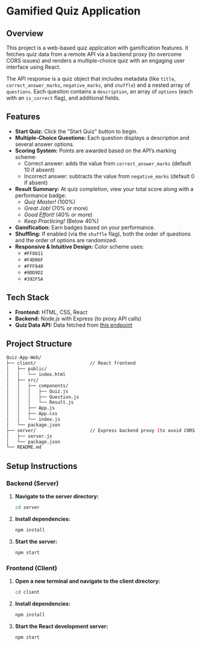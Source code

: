# Gamified Quiz Application

## Overview

This project is a web-based quiz application with gamification features. It fetches quiz data from a remote API via a backend proxy (to overcome CORS issues) and renders a multiple-choice quiz with an engaging user interface using React.

The API response is a quiz object that includes metadata (like `title`, `correct_answer_marks`, `negative_marks`, and `shuffle`) and a nested array of `questions`. Each question contains a `description`, an array of `options` (each with an `is_correct` flag), and additional fields.

## Features

- **Start Quiz:** Click the "Start Quiz" button to begin.
- **Multiple-Choice Questions:** Each question displays a description and several answer options.
- **Scoring System:** Points are awarded based on the API’s marking scheme:
  - Correct answer: adds the value from `correct_answer_marks` (default 10 if absent)
  - Incorrect answer: subtracts the value from `negative_marks` (default 0 if absent)
- **Result Summary:** At quiz completion, view your total score along with a performance badge:
  - *Quiz Master!* (100%)
  - *Great Job!* (70% or more)
  - *Good Effort!* (40% or more)
  - *Keep Practicing!* (Below 40%)
- **Gamification:** Earn badges based on your performance.
- **Shuffling:** If enabled (via the `shuffle` flag), both the order of questions and the order of options are randomized.
- **Responsive & Intuitive Design:** Color scheme uses:
  - `#FF8811`
  - `#F4D06F`
  - `#FFF840`
  - `#9DD9D2`
  - `#392F5A`

## Tech Stack

- **Frontend:** HTML, CSS, React
- **Backend:** Node.js with Express (to proxy API calls)
- **Quiz Data API:** Data fetched from [this endpoint](https://api.jsonserve.com/Uw5CrX)

## Project Structure

``` bash
Quiz-App-Web/
├── client/                    // React frontend
│   ├── public/
│   │   └── index.html
│   ├── src/
│   │   ├── components/
│   │   │   ├── Quiz.js
│   │   │   ├── Question.js
│   │   │   └── Result.js
│   │   ├── App.js
│   │   ├── App.css
│   │   └── index.js
│   └── package.json
├── server/                    // Express backend proxy (to avoid CORS issues)
│   ├── server.js
│   └── package.json
└── README.md
```

## Setup Instructions

### Backend (Server)

1. **Navigate to the server directory:**

   ```bash
   cd server
   ```
2. **Install dependencies:**
   ```bash
   npm install
   ```
3. **Start the server:**
   ```bash
   npm start
   ```

### Frontend (Client)

1. **Open a new terminal and navigate to the client directory:**

   ```bash
   cd client
   ```
2. **Install dependencies:**
   ```bash
   npm install
   ```
3. **Start the React development server:**
   ```bash
   npm start
   ```
